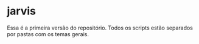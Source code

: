 # jarvis

Essa é a primeira versão do repositório. Todos os scripts estão separados por pastas com os temas gerais.
